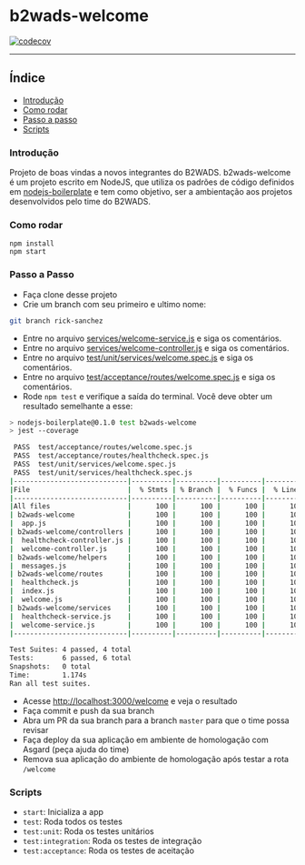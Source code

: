 # b2wads-welcome

[![codecov](https://codecov.io/gh/b2wads/b2wads-welcome/branch/master/graph/badge.svg?token=kAuzTXzjjm)](https://codecov.io/gh/b2wads/b2wads-welcome)

---

## Índice

- [Introdução](https://github.com/b2wads/b2wads-welcome#introdução)
- [Como rodar](https://github.com/b2wads/b2wads-welcome/blob#como-rodar)
- [Passo a passo](https://github.com/b2wads/b2wads-welcome#passo-a-passo)
- [Scripts](https://github.com/b2wads/b2wads-welcome#scripts)

### Introdução

Projeto de boas vindas a novos integrantes do B2WADS. b2wads-welcome é um projeto escrito em NodeJS, que utiliza os padrões de código definidos em [nodejs-boilerplate](https://github.com/b2wads/nodejs-boilerplate) e tem como objetivo, ser a ambientação aos projetos desenvolvidos pelo time do B2WADS.

### Como rodar

```shell
npm install
npm start
```

### Passo a Passo

- Faça clone desse projeto
- Crie um branch com seu primeiro e ultimo nome:

```sh
git branch rick-sanchez
```

- Entre no arquivo [services/welcome-service.js](services/welcome-service.js) e siga os comentários.
- Entre no arquivo [services/welcome-controller.js](services/welcome-controller.js) e siga os comentários.
- Entre no arquivo [test/unit/services/welcome.spec.js](test/unit/services/welcome.spec.js) e siga os comentários.
- Entre no arquivo [test/acceptance/routes/welcome.spec.js](test/acceptance/routes/welcome.spec.js) e siga os comentários.
- Rode `npm test` e verifique a saída do terminal. Você deve obter um resultado semelhante a esse:

```sh
> nodejs-boilerplate@0.1.0 test b2wads-welcome
> jest --coverage

 PASS  test/acceptance/routes/welcome.spec.js
 PASS  test/acceptance/routes/healthcheck.spec.js
 PASS  test/unit/services/welcome.spec.js
 PASS  test/unit/services/healthcheck.spec.js
|----------------------------|----------|----------|----------|----------|-------------------|
|File                        |  % Stmts | % Branch |  % Funcs |  % Lines | Uncovered Line #s |
|----------------------------|----------|----------|----------|----------|-------------------|
|All files                   |      100 |      100 |      100 |      100 |                   |
| b2wads-welcome             |      100 |      100 |      100 |      100 |                   |
|  app.js                    |      100 |      100 |      100 |      100 |                   |
| b2wads-welcome/controllers |      100 |      100 |      100 |      100 |                   |
|  healthcheck-controller.js |      100 |      100 |      100 |      100 |                   |
|  welcome-controller.js     |      100 |      100 |      100 |      100 |                   |
| b2wads-welcome/helpers     |      100 |      100 |      100 |      100 |                   |
|  messages.js               |      100 |      100 |      100 |      100 |                   |
| b2wads-welcome/routes      |      100 |      100 |      100 |      100 |                   |
|  healthcheck.js            |      100 |      100 |      100 |      100 |                   |
|  index.js                  |      100 |      100 |      100 |      100 |                   |
|  welcome.js                |      100 |      100 |      100 |      100 |                   |
| b2wads-welcome/services    |      100 |      100 |      100 |      100 |                   |
|  healthcheck-service.js    |      100 |      100 |      100 |      100 |                   |
|  welcome-service.js        |      100 |      100 |      100 |      100 |                   |
|----------------------------|----------|----------|----------|----------|-------------------|

Test Suites: 4 passed, 4 total
Tests:       6 passed, 6 total
Snapshots:   0 total
Time:        1.174s
Ran all test suites.
```

- Acesse [http://localhost:3000/welcome](http://localhost:3000/welcome) e veja o resultado
- Faça commit e push da sua branch
- Abra um PR da sua branch para a branch `master` para que o time possa revisar
- Faça deploy da sua aplicação em ambiente de homologação com Asgard (peça ajuda do time)
- Remova sua aplicação do ambiente de homologação após testar a rota `/welcome`

### Scripts

- `start`: Inicializa a app
- `test`: Roda todos os testes
- `test:unit`: Roda os testes unitários
- `test:integration`: Roda os testes de integração
- `test:acceptance`: Roda os testes de aceitação
